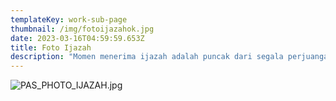 ```yaml
---
templateKey: work-sub-page
thumbnail: /img/fotoijazahok.jpg
date: 2023-03-16T04:59:59.653Z
title: Foto Ijazah
description: "Momen menerima ijazah adalah puncak dari segala perjuangan. Abadikan momen bersejarah ini dengan foto yang elegan, penuh kebanggaan, dan siap dikenang selamanya."
---
```

![PAS_PHOTO_IJAZAH.jpg](/img/PAS_PHOTO_IJAZAH.jpg)


